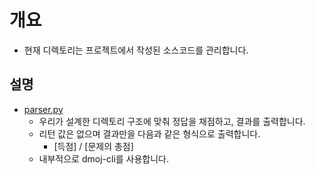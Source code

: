 # 개요
- 현재 디렉토리는 프로젝트에서 작성된 소스코드를 관리합니다.

## 설명
- [parser.py](https://github.com/BJ-Lim/Capstone_Design/blob/master/src/parser.py)
  - 우리가 설계한 디렉토리 구조에 맞춰 정답을 채점하고, 결과를 출력합니다.
  - 리턴 값은 없으며 결과만을 다음과 같은 형식으로 출력합니다.
    - [득점] / [문제의 총점]
  - 내부적으로 dmoj-cli를 사용합니다.
